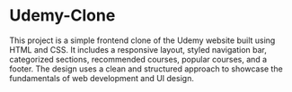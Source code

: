 # Udemy-Clone
This project is a simple frontend clone of the Udemy website built using HTML and CSS. It includes a responsive layout, styled navigation bar, categorized sections, recommended courses, popular courses, and a footer. The design uses a clean and structured approach to showcase the fundamentals of web development and UI design.
